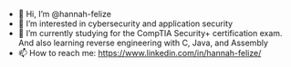 - 👋 Hi, I’m @hannah-felize
- 👀 I’m interested in cybersecurity and application security
- 🌱 I’m currently studying for the CompTIA Security+ certification exam. And also learning reverse engineering with C, Java, and Assembly
- 📫 How to reach me: https://www.linkedin.com/in/hannah-felize/

<!---
hannah-felize/hannah-felize is a ✨ special ✨ repository because its `README.md` (this file) appears on your GitHub profile.
You can click the Preview link to take a look at your changes.
--->
